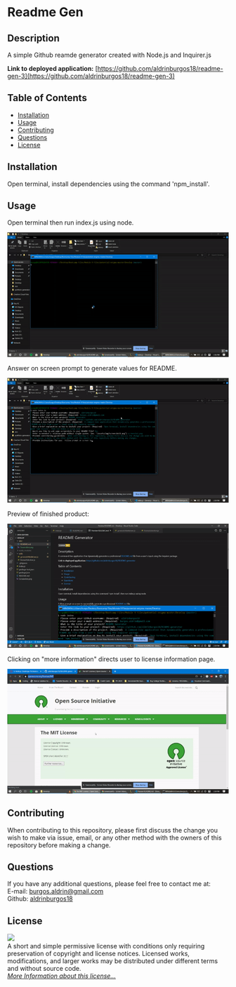# Readme Gen

## Description

A simple Github reamde generator created with Node.js and Inquirer.js

**Link to deployed application:** [https://github.com/aldrinburgos18/readme-gen-3](https://github.com/aldrinburgos18/readme-gen-3)

## Table of Contents

- [Installation](#installation)
- [Usage](#usage)
- [Contributing](#contributing)
- [Questions](#questions)
- [License](#license)

## Installation

Open terminal, install dependencies using the command 'npm_install'.

## Usage

Open terminal then run index.js using node.

![Terminal](./dist/img/screenshot1.gif)

Answer on screen prompt to generate values for README.

![Prompt](./dist/img/screenshot2.gif)

Preview of finished product:

![Fininshed Product](./dist/img/screenshot3.gif)

Clicking on "more information" directs user to license information page.

![License](./dist/img/screenshot4.gif)

## Contributing

When contributing to this repository, please first discuss the change you wish to make via issue, email, or any other method with the owners of this repository before making a change.

## Questions

If you have any additional questions, please feel free to contact me at:  
 E-mail: burgos.aldrin@gmail.com  
 Github: [aldrinburgos18](https://github.com/aldrinburgos18)

## License

![](https://img.shields.io/badge/License-MIT-yellow.svg)  
 A short and simple permissive license with conditions only requiring preservation of copyright and license notices. Licensed works, modifications, and larger works may be distributed under different terms and without source code.  
 _[More Information about this license...](https://opensource.org/licenses/MIT)_
